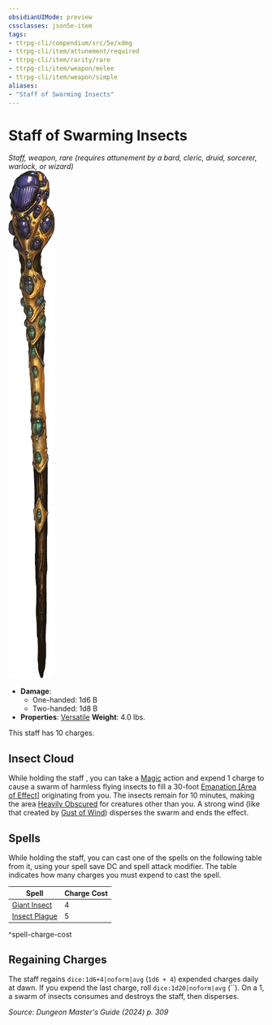```yaml
---
obsidianUIMode: preview
cssclasses: json5e-item
tags:
- ttrpg-cli/compendium/src/5e/xdmg
- ttrpg-cli/item/attunement/required
- ttrpg-cli/item/rarity/rare
- ttrpg-cli/item/weapon/melee
- ttrpg-cli/item/weapon/simple
aliases: 
- "Staff of Swarming Insects"
---
```

# Staff of Swarming Insects
*Staff, weapon, rare (requires attunement by a bard, cleric, druid, sorcerer, warlock, or wizard)*  
![](3-Compendium/items/img/staff-of-swarming-insects.webp#right)

- **Damage**:
  - One-handed: 1d6 B
  - Two-handed: 1d8 B
- **Properties**: [Versatile](3-Compendium/rules/item-properties.md#Versatile)
**Weight**: 4.0 lbs.

This staff has 10 charges.

## Insect Cloud

While holding the staff , you can take a [Magic](3-Compendium/rules/actions.md#Magic) action and expend 1 charge to cause a swarm of harmless flying insects to fill a 30-foot [Emanation [Area of Effect]](3-Compendium/rules/variant-rules/emanation-area-of-effect-xphb.md) originating from you. The insects remain for 10 minutes, making the area [Heavily Obscured](3-Compendium/rules/variant-rules/heavily-obscured-xphb.md) for creatures other than you. A strong wind (like that created by [Gust of Wind](3-Compendium/spells/gust-of-wind-xphb.md)) disperses the swarm and ends the effect.

## Spells

While holding the staff, you can cast one of the spells on the following table from it, using your spell save DC and spell attack modifier. The table indicates how many charges you must expend to cast the spell.

| Spell | Charge Cost |
|-------|-------------|
| [Giant Insect](3-Compendium/spells/giant-insect-xphb.md) | 4 |
| [Insect Plague](3-Compendium/spells/insect-plague-xphb.md) | 5 |
^spell-charge-cost

## Regaining Charges

The staff regains `dice:1d6+4|noform|avg` (`1d6 + 4`) expended charges daily at dawn. If you expend the last charge, roll `dice:1d20|noform|avg` (``). On a 1, a swarm of insects consumes and destroys the staff, then disperses.

*Source: Dungeon Master's Guide (2024) p. 309*